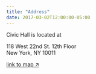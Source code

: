 ```yaml
---
title: "Address"
date: 2017-03-02T12:00:00-05:00
---
```

Civic Hall is located at

118 West 22nd St. 12th Floor  
New York, NY 10011

[link to map &#x2197; ](https://www.google.com/maps/place/Civic+Hall/@40.742284,-73.9962257,17z/data=!3m1!4b1!4m5!3m4!1s0x89c259a3a3340f3d:0xba4060a01c13cc2a!8m2!3d40.74228!4d-73.994037)
